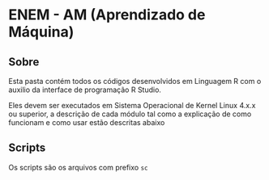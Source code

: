 # ENEM - AM (Aprendizado de Máquina)

## Sobre

Esta pasta contém todos os códigos desenvolvidos em Linguagem R com o auxilio
da interface de programação R Studio.

Eles devem ser executados em Sistema Operacional de Kernel Linux 4.x.x ou superior,
a descrição de cada módulo tal como a explicação de como funcionam e como usar
estão descritas abaixo

## Scripts

Os scripts são os arquivos com prefixo ```sc``` 
